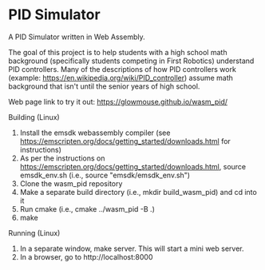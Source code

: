 # PID Simulator

A PID Simulator written in Web Assembly.

The goal of this project is to help students with a high school math 
background (specifically students competing in First Robotics) understand 
PID controllers.  Many of the descriptions of how PID controllers work
(example: https://en.wikipedia.org/wiki/PID_controller) assume
math background that isn't until the senior years of high school.

Web page link to try it out:  https://glowmouse.github.io/wasm_pid/

Building (Linux)

1.  Install the emsdk webassembly compiler (see https://emscripten.org/docs/getting_started/downloads.html for instructions)
2.  As per the instructions on https://emscripten.org/docs/getting_started/downloads.html, source emsdk_env.sh (i.e., source "emsdk/emsdk_env.sh")
3.  Clone the wasm_pid repository
4.  Make a separate build directory (i.e., mkdir build_wasm_pid) and cd into it
5.  Run cmake (i.e., cmake ../wasm_pid -B .)
6.  make

Running (Linux)

1.  In a separate window, make server.  This will start a mini web server.
2.  In a browser, go to http://localhost:8000

